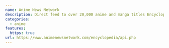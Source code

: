 ```yaml
---
name: Anime News Network
description: Direct feed to over 20,000 anime and manga titles Encyclopedia data in XML format.
categories:
  - anime
features:
  https: true
url: https://www.animenewsnetwork.com/encyclopedia/api.php
---
```

